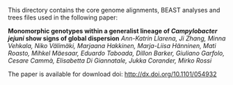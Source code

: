 
This directory contains the core genome alignments, BEAST analyses and trees files used in the following paper:

**Monomorphic genotypes within a generalist lineage of *Campylobacter jejuni* show signs of global dispersion**
*Ann-Katrin Llarena, Ji Zhang, Minna Vehkala, Niko Välimäki, Marjaana Hakkinen, Marja-Liisa Hänninen, Mati Roasto, Mihkel Mäesaar, Eduardo Taboada, Dillon Barker, Giuliano Garfolo, Cesare Cammà, Elisabetta Di Giannatale, Jukka Corander, Mirko Rossi*

The paper is available for download doi: http://dx.doi.org/10.1101/054932
